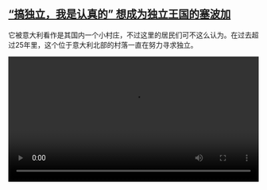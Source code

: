 <!--1605945256000-->
[“搞独立，我是认真的” 想成为独立王国的塞波加](https://www.dw.com/zh/%E2%80%9C%E6%90%9E%E7%8B%AC%E7%AB%8B%EF%BC%8C%E6%88%91%E6%98%AF%E8%AE%A4%E7%9C%9F%E7%9A%84%E2%80%9D%20%E6%83%B3%E6%88%90%E4%B8%BA%E7%8B%AC%E7%AB%8B%E7%8E%8B%E5%9B%BD%E7%9A%84%E5%A1%9E%E6%B3%A2%E5%8A%A0/a-55632132)
------

<p>它被意大利看作是其国内一个小村庄，不过这里的居民们可不这么认为。在过去超过25年里，这个位于意大利北部的村落一直在努力寻求独立。</small></p><video src="https://tvdownloaddw-a.akamaihd.net/dwtv_video/flv/vdt_zh/2020/bchi201117_001_67167bchi_201117_seborganew_sd_sor.mp4" controls style="width:100%"></video>

